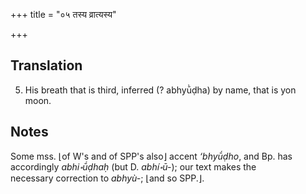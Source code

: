 +++
title = "०५ तस्य व्रात्यस्य"

+++
## Translation
5. His breath that is third, inferred (? abhyū̀ḍha) by name, that is yon  
moon.

## Notes
Some mss. ⌊of W's and of SPP's also⌋ accent *‘bhyū́ḍho*, and Bp. has  
accordingly *abhi॰ū́ḍhaḥ* (but D. *abhí॰ū-*); our text makes the  
necessary correction to *abhyù-*; ⌊and so SPP.⌋.
